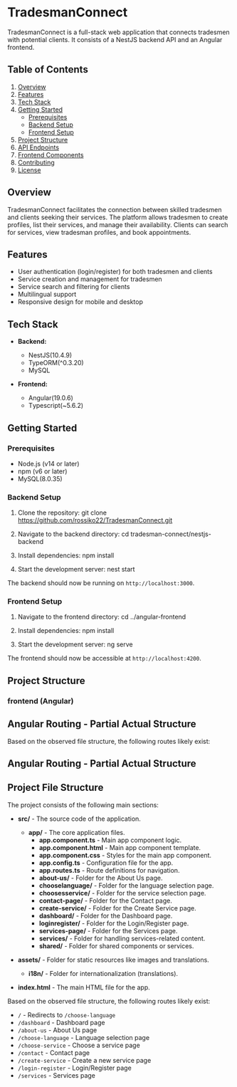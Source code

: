 # TradesmanConnect

TradesmanConnect is a full-stack web application that connects tradesmen with potential clients. It consists of a NestJS backend API and an Angular frontend.

## Table of Contents

1. [Overview](#overview)
2. [Features](#features)
3. [Tech Stack](#tech-stack)
4. [Getting Started](#getting-started)
   - [Prerequisites](#prerequisites)
   - [Backend Setup](#backend-setup)
   - [Frontend Setup](#frontend-setup)
5. [Project Structure](#project-structure)
6. [API Endpoints](#api-endpoints)
7. [Frontend Components](#frontend-components)
8. [Contributing](#contributing)
9. [License](#license)

## Overview

TradesmanConnect facilitates the connection between skilled tradesmen and clients seeking their services. The platform allows tradesmen to create profiles, list their services, and manage their availability. Clients can search for services, view tradesman profiles, and book appointments.

## Features

- User authentication (login/register) for both tradesmen and clients
- Service creation and management for tradesmen
- Service search and filtering for clients
- Multilingual support
- Responsive design for mobile and desktop

## Tech Stack

- **Backend:**
  - NestJS(10.4.9)
  - TypeORM(^0.3.20)
  - MySQL

- **Frontend:**
  - Angular(19.0.6)
  - Тypescript(~5.6.2)

## Getting Started

### Prerequisites

- Node.js (v14 or later)
- npm (v6 or later)
- MySQL(8.0.35)

### Backend Setup

1. Clone the repository:
git clone https://github.com/rossiko22/TradesmanConnect.git

2. Navigate to the backend directory:
   cd tradesman-connect/nestjs-backend

3. Install dependencies:
   npm install
   
5. Start the development server:
   nest start
   
The backend should now be running on `http://localhost:3000`.

### Frontend Setup

1. Navigate to the frontend directory:
   cd ../angular-frontend

2. Install dependencies:
   npm install

3. Start the development server:
   ng serve

The frontend should now be accessible at `http://localhost:4200`.

## Project Structure

### frontend (Angular)

## Angular Routing - Partial Actual Structure

Based on the observed file structure, the following routes likely exist:


## Angular Routing - Partial Actual Structure
## Project File Structure

The project consists of the following main sections:

- **src/** - The source code of the application.
  - **app/** - The core application files.
    - **app.component.ts** - Main app component logic.
    - **app.component.html** - Main app component template.
    - **app.component.css** - Styles for the main app component.
    - **app.config.ts** - Configuration file for the app.
    - **app.routes.ts** - Route definitions for navigation.
    - **about-us/** - Folder for the About Us page.
    - **chooselanguage/** - Folder for the language selection page.
    - **choosesservice/** - Folder for the service selection page.
    - **contact-page/** - Folder for the Contact page.
    - **create-service/** - Folder for the Create Service page.
    - **dashboard/** - Folder for the Dashboard page.
    - **loginregister/** - Folder for the Login/Register page.
    - **services-page/** - Folder for the Services page.
    - **services/** - Folder for handling services-related content.
    - **shared/** - Folder for shared components or services.

- **assets/** - Folder for static resources like images and translations.
  - **i18n/** - Folder for internationalization (translations).

- **index.html** - The main HTML file for the app.

Based on the observed file structure, the following routes likely exist:

- `/` - Redirects to `/choose-language`
- `/dashboard` - Dashboard page
- `/about-us` - About Us page
- `/choose-language` - Language selection page
- `/choose-service` - Choose a service page
- `/contact` - Contact page
- `/create-service` - Create a new service page
- `/login-register` - Login/Register page
- `/services` - Services page



